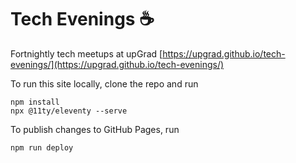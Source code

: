 # Tech Evenings ☕️
Fortnightly tech meetups at upGrad [https://upgrad.github.io/tech-evenings/](https://upgrad.github.io/tech-evenings/)

To run this site locally, clone the repo and run
```
npm install
npx @11ty/eleventy --serve
```

To publish changes to GitHub Pages, run
```
npm run deploy
```